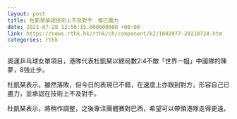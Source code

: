 ```yaml
---
layout: post
title: 杜凱琹承認技術上不及對手　惟已盡力
date: 2021-07-28 12:50:15.000000000 +08:00
link: https://news.rthk.hk/rthk/ch/component/k2/1602977-20210728.htm
categories: rthk
---
```


奧運乒乓球女單項目，港隊代表杜凱琹以總局數2:4不敵「世界一姐」中國隊的陳夢，8強止步。

杜凱琹表示，雖然落敗，但今日的表現已不錯，在速度上亦跟到對方，形容自己已盡力，並承認在技術上不及對手。

杜凱琹表示，將稍作調整，之後專注團體賽對巴西，希望可以帶領港隊走得更遠。
